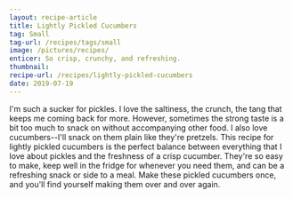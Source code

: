 ```yaml
---
layout: recipe-article
title: Lightly Pickled Cucumbers
tag: Small
tag-url: /recipes/tags/small
image: /pictures/recipes/
enticer: So crisp, crunchy, and refreshing.
thumbnail:
recipe-url: /recipes/lightly-pickled-cucumbers
date: 2019-07-19
---
```


I'm such a sucker for pickles. I love the saltiness, the crunch, the tang that keeps me coming back for more. However, sometimes the strong taste is a bit too much to snack on without accompanying other food. I also love cucumbers--I'll snack on them plain like they're pretzels. This recipe for lightly pickled cucumbers is the perfect balance between everything that I love about pickles and the freshness of a crisp cucumber. They're so easy to make, keep well in the fridge for whenever you need them, and can be a refreshing snack or side to a meal. Make these pickled cucumbers once, and you'll find yourself making them over and over again.